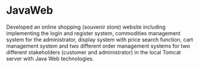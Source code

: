 # JavaWeb

Developed an online shopping (souvenir store) website including implementing the login and register system, commodities management system for the administrator, display system with price search function, cart management system and two different order management systems for two different stakeholders (customer and administrator) in the local Tomcat server with Java Web technologies.
